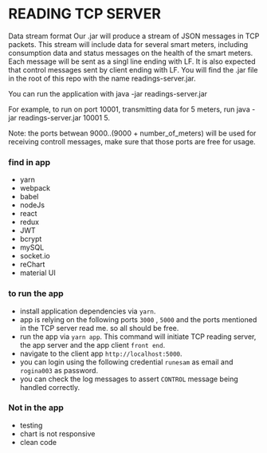 # READING TCP SERVER

Data stream format
Our .jar will produce a stream of JSON messages in TCP packets. This stream will include data for several smart meters, including consumption data and status messages on the health of the smart meters. Each message will be sent as a singl line ending with LF. It is also expected that control messages sent by client ending with LF. You will find the .jar file in the root of this repo with the name readings-server.jar.

You can run the application with java -jar readings-server.jar <port> <meters-count>

For example, to run on port 10001, transmitting data for 5 meters, run java -jar readings-server.jar 10001 5.

Note: the ports betwean 9000..(9000 + number_of_meters) will be used for receiving controll messages, make sure that those ports are free for usage.


### find in app
* yarn
* webpack
* babel
* nodeJs
* react
* redux
* JWT
* bcrypt
* mySQL
* socket.io
* reChart
* material UI


### to run the app
   * install application dependencies via `yarn`.
   * app is relying on the following ports `3000` , `5000` and the ports mentioned in the TCP server read me. so all should be free.
   * run the app via `yarn app`. This command will initiate TCP reading server, the app server and the app client `front end`.
   * navigate to the client app `http://localhost:5000`.
   * you can login using the following credential `runesam` as email and `rogina003` as password.
   * you can check the log messages to assert `CONTROL` message being handled correctly.
    
    
### Not in the app
* testing
* chart is not responsive
* clean code
